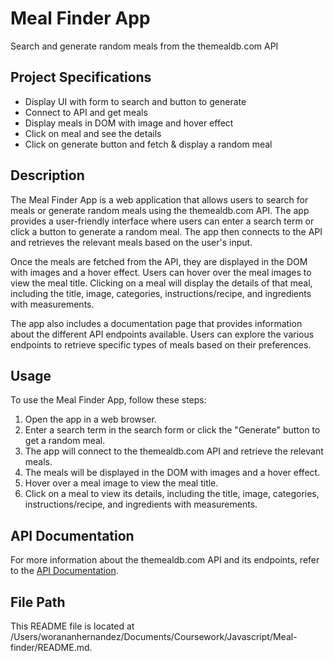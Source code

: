 # Meal Finder App

Search and generate random meals from the themealdb.com API

## Project Specifications

- Display UI with form to search and button to generate
- Connect to API and get meals
- Display meals in DOM with image and hover effect
- Click on meal and see the details
- Click on generate button and fetch & display a random meal

## Description

The Meal Finder App is a web application that allows users to search for meals or generate random meals using the themealdb.com API. The app provides a user-friendly interface where users can enter a search term or click a button to generate a random meal. The app then connects to the API and retrieves the relevant meals based on the user's input.

Once the meals are fetched from the API, they are displayed in the DOM with images and a hover effect. Users can hover over the meal images to view the meal title. Clicking on a meal will display the details of that meal, including the title, image, categories, instructions/recipe, and ingredients with measurements.

The app also includes a documentation page that provides information about the different API endpoints available. Users can explore the various endpoints to retrieve specific types of meals based on their preferences.

## Usage

To use the Meal Finder App, follow these steps:

1. Open the app in a web browser.
2. Enter a search term in the search form or click the "Generate" button to get a random meal.
3. The app will connect to the themealdb.com API and retrieve the relevant meals.
4. The meals will be displayed in the DOM with images and a hover effect.
5. Hover over a meal image to view the meal title.
6. Click on a meal to view its details, including the title, image, categories, instructions/recipe, and ingredients with measurements.

## API Documentation

For more information about the themealdb.com API and its endpoints, refer to the [API Documentation](https://www.themealdb.com/api.php).

## File Path

This README file is located at /Users/worananhernandez/Documents/Coursework/Javascript/Meal-finder/README.md.
